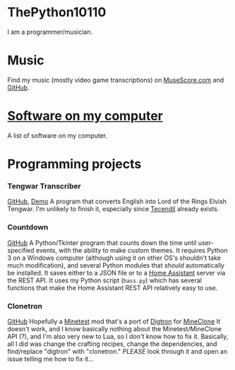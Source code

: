 # ThePython10110

I am a programmer/musician.

# Music
Find my music (mostly video game transcriptions) on [MuseScore.com](https://musescore.com/thepython10110) and [GitHub](https://github.com/thepython10110/musescore).

# [Software on my computer](software-on-my-computer.html)
A list of software on my computer.

# Programming projects

### Tengwar Transcriber
[GitHub](https://github.com/thepython10110/tengwar-transcriber), [Demo](Tengwar-Transcriber)
A program that converts English into Lord of the Rings Elvish Tengwar. I'm unlikely to finish it, especially since [Tecendil](https://tecendil.com) already exists.

### Countdown
[GitHub](https://github.com/thepython10110/countdown)
A Python/Tkinter program that counts down the time until user-specified events, with the ability to make custom themes. It requires Python 3 on a Windows computer (although using it on other OS's shouldn't take much modification), and several Python modules that *should* automatically be installed. It saves either to a JSON file or to a [Home Assistant](https://home-assistant.io) server via the REST API. It uses my Python script (`hass.py`) which has several functions that make the Home Assistant REST API relatively easy to use.

### Clonetron
[GitHub](https://thepython10110/clonetron)
Hopefully a [Minetest](https://minetest.net) mod that's a port of [Digtron](https://github.com/minetest-mods/digtron) for [MineClone](https://content.minetest.net/packages/Wuzzy/mineclone2) It doesn't work, and I know basically nothing about the Minetest/MineClone API (?), and I'm also very new to Lua, so I don't know how to fix it. Basically, all I did was change the crafting recipes, change the dependencies, and find/replace "digtron" with "clonetron." *PLEASE* look through it and open an issue telling me how to fix it...